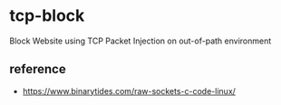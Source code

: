 # tcp-block
Block Website using TCP Packet Injection on out-of-path environment



## reference
* https://www.binarytides.com/raw-sockets-c-code-linux/